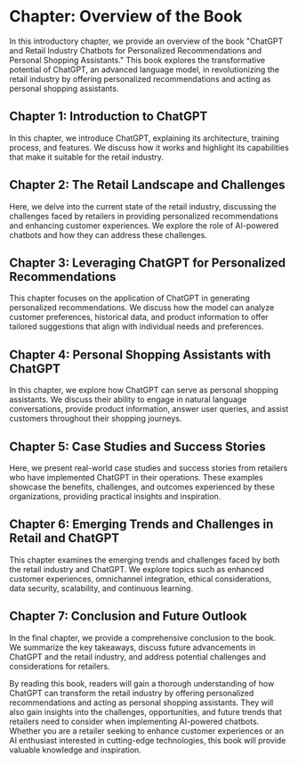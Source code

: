 Chapter: Overview of the Book
=============================

In this introductory chapter, we provide an overview of the book "ChatGPT and Retail Industry Chatbots for Personalized Recommendations and Personal Shopping Assistants." This book explores the transformative potential of ChatGPT, an advanced language model, in revolutionizing the retail industry by offering personalized recommendations and acting as personal shopping assistants.

Chapter 1: Introduction to ChatGPT
----------------------------------

In this chapter, we introduce ChatGPT, explaining its architecture, training process, and features. We discuss how it works and highlight its capabilities that make it suitable for the retail industry.

Chapter 2: The Retail Landscape and Challenges
----------------------------------------------

Here, we delve into the current state of the retail industry, discussing the challenges faced by retailers in providing personalized recommendations and enhancing customer experiences. We explore the role of AI-powered chatbots and how they can address these challenges.

Chapter 3: Leveraging ChatGPT for Personalized Recommendations
--------------------------------------------------------------

This chapter focuses on the application of ChatGPT in generating personalized recommendations. We discuss how the model can analyze customer preferences, historical data, and product information to offer tailored suggestions that align with individual needs and preferences.

Chapter 4: Personal Shopping Assistants with ChatGPT
----------------------------------------------------

In this chapter, we explore how ChatGPT can serve as personal shopping assistants. We discuss their ability to engage in natural language conversations, provide product information, answer user queries, and assist customers throughout their shopping journeys.

Chapter 5: Case Studies and Success Stories
-------------------------------------------

Here, we present real-world case studies and success stories from retailers who have implemented ChatGPT in their operations. These examples showcase the benefits, challenges, and outcomes experienced by these organizations, providing practical insights and inspiration.

Chapter 6: Emerging Trends and Challenges in Retail and ChatGPT
---------------------------------------------------------------

This chapter examines the emerging trends and challenges faced by both the retail industry and ChatGPT. We explore topics such as enhanced customer experiences, omnichannel integration, ethical considerations, data security, scalability, and continuous learning.

Chapter 7: Conclusion and Future Outlook
----------------------------------------

In the final chapter, we provide a comprehensive conclusion to the book. We summarize the key takeaways, discuss future advancements in ChatGPT and the retail industry, and address potential challenges and considerations for retailers.

By reading this book, readers will gain a thorough understanding of how ChatGPT can transform the retail industry by offering personalized recommendations and acting as personal shopping assistants. They will also gain insights into the challenges, opportunities, and future trends that retailers need to consider when implementing AI-powered chatbots. Whether you are a retailer seeking to enhance customer experiences or an AI enthusiast interested in cutting-edge technologies, this book will provide valuable knowledge and inspiration.
